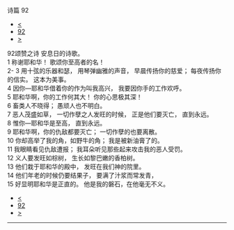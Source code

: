 ﻿





 诗篇 92




* [<](bible/PSA091.md)
* [92](bible/PSA.md)
* [>](bible/PSA093.md)



 
92颂赞之诗 安息日的诗歌。  
1 称谢耶和华！ 歌颂你至高者的名！  
2-
3 用十弦的乐器和瑟， 用琴弹幽雅的声音， 早晨传扬你的慈爱； 每夜传扬你的信实。 这本为美事。  
4 因你—耶和华借着你的作为叫我高兴， 我要因你手的工作欢呼。     
5 耶和华啊，你的工作何其大！ 你的心思极其深！  
6 畜类人不晓得； 愚顽人也不明白。  
7 恶人茂盛如草， 一切作孽之人发旺的时候， 正是他们要灭亡， 直到永远。  
8 惟你—耶和华是至高， 直到永远。     
9 耶和华啊，你的仇敌都要灭亡； 一切作孽的也要离散。  
10 你却高举了我的角，如野牛的角； 我是被新油膏了的。  
11 我眼睛看见仇敌遭报； 我耳朵听见那些起来攻击我的恶人受罚。     
12 义人要发旺如棕树， 生长如黎巴嫩的香柏树。  
13 他们栽于耶和华的殿中， 发旺在我们神的院里。  
14 他们年老的时候仍要结果子， 要满了汁浆而常发青，  
15 好显明耶和华是正直的。 他是我的磐石，在他毫无不义。 
* [<](bible/PSA091.md)
* [92](bible/PSA.md)
* [>](bible/PSA093.md)





---









